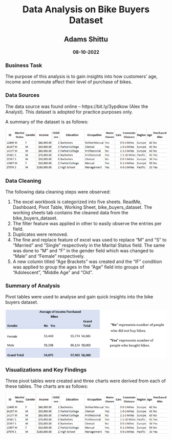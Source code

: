 <h1 align="center">Data Analysis on Bike Buyers Dataset</h1>
<h2 align="center">Adams Shittu</h2> 
<h4 align="center">08-10-2022</h4> 

<h3>Business Task</h3> 
<p>The purpose of this analysis is to gain insights into how customers’ age, income and commute affect their level of purchase of bikes.</p> 
<h3>Data Sources</h3> 
<p>The data source was found online – https://bit.ly/3ypdkow (Alex the Analyst). This dataset is adopted for practice purposes only.<p>
<p>A summary of the dataset is as follows:<p>
<p align="center">
   <img src="images/summary-of-data-image.png"> 
</p>

<h3>Data Cleaning</h3>
<p>The following data cleaning steps were observed:</p> 
<ol>
   <li>The excel workbook is categorized into five sheets. ReadMe, Dashboard, Pivot Table, Working Sheet, bike_buyers_dataset. The working sheets tab contains the cleaned data from the bike_buyers_dataset. </li>
   <li>The filter feature was applied in other to easily observe the entries per field. </li>
   <li>Duplicates were removed.</li>
   <li>The fine and replace feature of excel was used to replace “M” and “S” to “Married” and “Single” respectively in the Marital Status field. The same was done to “M” and “F” in the gender field which was changed to “Male” and “Female” respectively. </li>
   <li>A new column titled “Age Brackets” was created and the “IF” condition was applied to group the ages in the “Age” field into groups of “Adolescent”, “Middle Age” and “Old”.</li>
</ol>
<h3>Summary of Analysis </h3>
<p>Pivot tables were used to analyse and gain quick insights into the bike buyers dataset.</p>
<p align="center">
   <img src="images/pivottable-image.png"> 
</p>
<h3>Visualizations and Key Findings</h3> 
<p>Three pivot tables were created and three charts were derived from each of these tables. The charts are as follows: </p>
<p align="center">
   <img src="images/summary-of-data-image.png"> 
</p>
